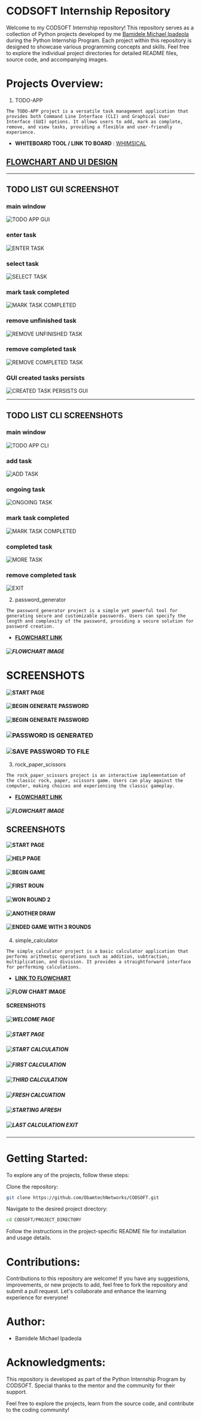 # CODSOFT Internship Repository
Welcome to my CODSOFT Internship repository! This repository serves as a collection of Python projects developed by me [Bamidele Michael Ipadeola](https://github.com/ObamtechNetworks) during the Python Internship Program. Each project within this repository is designed to showcase various programming concepts and skills. Feel free to explore the individual project directories for detailed README files, source code, and accompanying images.

# Projects Overview:
1. TODO-APP
```
The TODO-APP project is a versatile task management application that provides both Command Line Interface (CLI) and Graphical User Interface (GUI) options. It allows users to add, mark as complete, remove, and view tasks, providing a flexible and user-friendly experience.
```

- **WHITEBOARD TOOL / LINK TO BOARD** : [WHIMSICAL](https://whimsical.com/todo-list-5DWh5wJWEbtft6ZZG2rvLX)
## [FLOWCHART AND UI DESIGN](https://github.com/ObamtechNetworks/CODSOFT/blob/main/TODO-APP/screenshots/flowchart%20and%20UI%20Design.png)

---

## TODO LIST GUI SCREENSHOT
### main window
![TODO APP GUI](https://github.com/ObamtechNetworks/CODSOFT/blob/main/TODO-APP/screenshots/main%20window.png)

### enter task
![ENTER TASK](https://github.com/ObamtechNetworks/CODSOFT/blob/main/TODO-APP/screenshots/GUI%20add_to_input_list_box.png)

### select task
![SELECT TASK](https://github.com/ObamtechNetworks/CODSOFT/blob/main/TODO-APP/screenshots/GUI%20select_task.png)

### mark task completed
![MARK TASK COMPLETED](https://github.com/ObamtechNetworks/CODSOFT/blob/main/TODO-APP/screenshots/Mark%20task%20completed.png)

### remove unfinished task
![REMOVE UNFINISHED TASK](https://github.com/ObamtechNetworks/CODSOFT/blob/main/TODO-APP/screenshots/remove%20unfinsihed%20task.png)

### remove completed task
![REMOVE COMPLETED TASK](https://github.com/ObamtechNetworks/CODSOFT/blob/main/TODO-APP/screenshots/remove%20completed%20task.png)

### GUI created tasks persists
![CREATED TASK PERSISTS GUI](https://github.com/ObamtechNetworks/CODSOFT/blob/main/TODO-APP/screenshots/created%20task_persists.png)

---

## TODO LIST CLI SCREENSHOTS
### main window
![TODO APP CLI](https://github.com/ObamtechNetworks/CODSOFT/blob/main/TODO-APP/screenshots/cli%20version%20main.png)

### add task
![ADD TASK](https://github.com/ObamtechNetworks/CODSOFT/blob/main/TODO-APP/screenshots/add%20tasks.png)

### ongoing task
![ONGOING TASK](https://github.com/ObamtechNetworks/CODSOFT/blob/main/TODO-APP/screenshots/ongoing%20tasks2.png)

### mark task completed
![MARK TASK COMPLETED](https://postimg.cc/pykDb815)

### completed task
![MORE TASK](https://github.com/ObamtechNetworks/CODSOFT/blob/main/TODO-APP/screenshots/mark%20task%20completed_cli.png)

### remove completed task
![EXIT](https://github.com/ObamtechNetworks/CODSOFT/blob/main/TODO-APP/screenshots/exit%20cli.png)

2. password_generator
```
The password_generator project is a simple yet powerful tool for generating secure and customizable passwords. Users can specify the length and complexity of the password, providing a secure solution for password creation.
```

- [**FLOWCHART LINK**](https://whimsical.com/password-generator-flowchart-GFNVevyXgJ1nzZc2yyop6r@2Ux7TurymNCxX391fzhb)
##### ![FLOWCHART IMAGE](https://github.com/ObamtechNetworks/CODSOFT/blob/main/password_generator/images/PASSWORD%20GENERATOR%20FLOWCHART.png)

# SCREENSHOTS
#### ![START PAGE](https://github.com/ObamtechNetworks/CODSOFT/blob/main/password_generator/images/password_gen.png)

#### ![BEGIN GENERATE PASSWORD](https://github.com/ObamtechNetworks/CODSOFT/blob/main/password_generator/images/start%20to%20generate%20password.png)

#### ![BEGIN GENERATE PASSWORD](https://github.com/ObamtechNetworks/CODSOFT/blob/main/password_generator/images/start%20to%20generate%20password.png)

### ![PASSWORD IS GENERATED](https://github.com/ObamtechNetworks/CODSOFT/blob/main/password_generator/images/passwd%20is%20generated.png)

### ![SAVE PASSWORD TO FILE](https://github.com/ObamtechNetworks/CODSOFT/blob/main/password_generator/images/password%20file.png)


3. rock_paper_scissors
```
The rock_paper_scissors project is an interactive implementation of the classic rock, paper, scissors game. Users can play against the computer, making choices and experiencing the classic gameplay.
```
- [**FLOWCHART LINK**](https://whimsical.com/rock-paper-scissors-LpUpMGmxFaxZHn5Jtu2Zf2@7YNFXnKbYq9PSE6WkCLyG)
##### ![FLOWCHART IMAGE](https://github.com/ObamtechNetworks/CODSOFT/blob/main/rock_paper_scissors/images/ROCK%20PAPER%20SCISSORS%20FLOWCHART.png)


## SCREENSHOTS
#### ![START PAGE](https://github.com/ObamtechNetworks/CODSOFT/blob/main/rock_paper_scissors/images/start%20page.png)

#### ![HELP PAGE](https://github.com/ObamtechNetworks/CODSOFT/blob/main/rock_paper_scissors/images/help%20page.png)

#### ![BEGIN GAME](https://github.com/ObamtechNetworks/CODSOFT/blob/main/rock_paper_scissors/images/begin%20game.png)

#### ![FIRST ROUN](https://github.com/ObamtechNetworks/CODSOFT/blob/main/rock_paper_scissors/images/first%20round.png)

#### ![WON ROUND 2](https://github.com/ObamtechNetworks/CODSOFT/blob/main/rock_paper_scissors/images/won%20round%202.png)

#### ![ANOTHER DRAW](https://github.com/ObamtechNetworks/CODSOFT/blob/main/rock_paper_scissors/images/another%20draw.png)

#### ![ENDED GAME WITH 3 ROUNDS](https://github.com/ObamtechNetworks/CODSOFT/blob/main/rock_paper_scissors/images/ended%20game%20with%20total%20rounds%20played.png)


4. simple_calculator
```
The simple_calculator project is a basic calculator application that performs arithmetic operations such as addition, subtraction, multiplication, and division. It provides a straightforward interface for performing calculations.
```

- [**LINK TO FLOWCHART**](https://whimsical.com/calculator-flowchart-3rBL2ZybxUfap1D11jUB3Y)

#### ![FLOW CHART IMAGE](https://github.com/ObamtechNetworks/CODSOFT/blob/main/simple_calculator/images/CALCULATOR%20FLOWCHART.png)

#### SCREENSHOTS

##### ![WELCOME PAGE](https://github.com/ObamtechNetworks/CODSOFT/blob/main/simple_calculator/images/welcome%20page.png)

##### ![START PAGE](https://github.com/ObamtechNetworks/CODSOFT/blob/main/simple_calculator/images/start%20page%20.png)

##### ![START CALCULATION](https://github.com/ObamtechNetworks/CODSOFT/blob/main/simple_calculator/images/start%20calculating.png)

##### ![FIRST CALCULATION](https://github.com/ObamtechNetworks/CODSOFT/blob/main/simple_calculator/images/first%20calculation.png)

##### ![THIRD CALCULATION](https://github.com/ObamtechNetworks/CODSOFT/blob/main/simple_calculator/images/third%20calculation%20continued.png)

##### ![FRESH CALCUATION](https://github.com/ObamtechNetworks/CODSOFT/blob/main/simple_calculator/images/fresh%20calculation.png)

##### ![STARTING AFRESH](https://github.com/ObamtechNetworks/CODSOFT/blob/main/simple_calculator/images/starting%20afresh.png)

##### ![LAST CALCULATION EXIT](https://github.com/ObamtechNetworks/CODSOFT/blob/main/simple_calculator/images/last%20calculation%20exit.png)

---

# Getting Started:
To explore any of the projects, follow these steps:

Clone the repository:

```bash
git clone https://github.com/ObamtechNetworks/CODSOFT.git
```
Navigate to the desired project directory:

```bash
cd CODSOFT/PROJECT_DIRECTORY
```
Follow the instructions in the project-specific README file for installation and usage details.

# Contributions:
Contributions to this repository are welcome! If you have any suggestions, improvements, or new projects to add, feel free to fork the repository and submit a pull request. Let's collaborate and enhance the learning experience for everyone!

# Author:
- Bamidele Michael Ipadeola

# Acknowledgments:
This repository is developed as part of the Python Internship Program by CODSOFT. Special thanks to the mentor and the community for their support.

Feel free to explore the projects, learn from the source code, and contribute to the coding community!